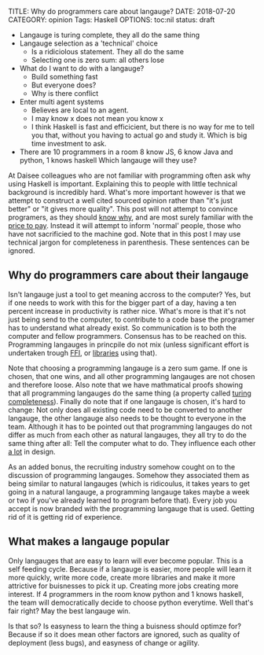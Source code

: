 TITLE: Why do programmers care about langauge?
DATE: 2018-07-20
CATEGORY: opinion
Tags: Haskell
OPTIONS: toc:nil
status: draft


+ Langauge is turing complete, they all do the same thing
+ Langauge selection as a 'technical' choice
   + Is a ridiciolous statement. They all do the same
   + Selecting one is zero sum: all others lose
+ What do I want to do with a langauge?
   + Build something fast
   + But everyone does?
   + Why is there conflict
+ Enter multi agent systems
   + Believes are local to an agent.
   + I may know x does not mean you know x
   + I think Haskell is fast and efficicient, but there is no way for me to
      tell you that, without you having to actual go and study it.
      Which is big time investment to ask.
+ There are 10 programmers in a room 8 know JS, 6 know Java and python, 1 knows haskell
  Which langauge will they use?





At Daisee colleagues who are not familiar with programming often ask why using
Haskell is important.
Explaining this to people with little technical background is incredibly hard.
What's more important however is that we attempt to construct a well cited
sourced opinion rather than "it's just better" or "it gives more quality".
This post will not attempt to convince programers, as they should [know why](https://wiki.haskell.org/Why_Haskell_matters),
and are most surely familiar with the [price to pay](https://metarabbit.wordpress.com/2017/05/02/i-tried-haskell-for-5-years-and-heres-how-it-was/).
Instead it will attempt to inform 'normal' people,
those who have not sacrificied to the machine god.
Note that in this post I may use technical jargon for completeness in parenthesis.
These sentences can be ignored.

## Why do programmers care about their langauge
Isn't langauge just a tool to get meaning accross to the computer?
Yes, but if one needs to work with this for the bigger part of a day,
having a ten percent increase in productivity is rather nice.
What's more is that it's not just being send to the computer, to contribute to
a code base the programer has to understand what already exist.
So communication is to both the computer and fellow programmers.
Consensus has to be reached on this.
Programming langauges in princpile do not mix
(unless significant effort is undertaken trough [FFI](https://en.wikipedia.org/wiki/Foreign_function_interface), or [libraries](https://en.wikipedia.org/wiki/Library_(computing)) using that).

Note that choosing a programming langauge is a zero sum game. If one is chosen,
that one wins, and all other programming langauges are not chosen and therefore
loose.
Also note that we have mathmatical proofs showing that all programming
langauges do the same thing (a property called [turing completeness](https://en.wikipedia.org/wiki/Turing_completeness)).
Finally do note that if one langauge is chosen, it's hard to change:
Not only does all existing code need to be converted to another langauge,
the other langauge also needs to be thought to everyone in the team.
Although it has to be pointed out that programming langauges do not differ
as much from each other as natural langauges,
they all try to do the same thing after all: Tell the computer what to do.
They influence each other [a lot](https://exploring-data.com/vis/programming-languages-influence-network/) in design.

As an added bonus, the recruiting industry somehow cought on to the discussion
of programming langauges.
Somehow they associated them as being similar to natural langauges
(which is ridicoulus,
it takes years to get going in a natural langauge,
a programming langauge takes maybe a week or two
if you've already learned to program before that).
Every job you accept is now branded with the programming langauge that is used.
Getting rid of it is getting rid of experience.

## What makes a langauge popular
Only langauges that are easy to learn will ever become popular.
This is a self feeding cycle.
Because if a langauge is easier, more people will learn it more quickly,
write more code, create more libraries and make it more attrictive for
buisnesses to pick it up.
Creating more jobs creating more interest.
If 4 programmers in the room know python and 1 knows haskell, the team will
democratically decide to choose python everytime.
Well that's fair right? May the best langauge win.

Is that so? Is easyness to learn the thing a buisness should optimze for?
Because if so it does mean other factors are ignored, such as quality of
deployment (less bugs), and easyness of change or agility.
